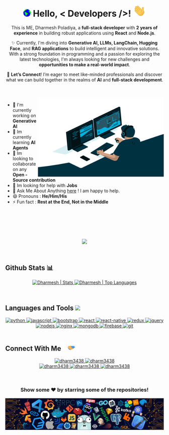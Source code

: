 <!-- Hello Section -->

<h1 align="center">
  <a target="_blank">
    <img src="https://github.com/Dharm3438/Dharm3438/blob/main/GIF/Earth.gif" width="24px" style="max-width:100%;">
  </a>
  <b>Hello,</b> &lt; Developers /&gt;!
  <a target="_blank">
    <img src="https://github.com/Dharm3438/Dharm3438/blob/main/GIF/Hi.gif" width="40px" />
  </a>
</h1>


<!-- Intro Section -->
<div align="center">

This is ME, Dharmesh Poladiya, a **full-stack developer** with **2 years of experience** in building robust applications using **React** and **Node.js**.

✨ Currently, I'm diving into **Generative AI, LLMs, LangChain, Hugging Face**, and **RAG applications** to build intelligent and innovative solutions. With a strong foundation in programming and a passion for exploring the latest technologies, I'm always looking for new challenges and **opportunities to make a real-world impact**.

🔗 **Let’s Connect**! I’m eager to meet like-minded professionals and discover what we can build together in the realms of **AI** and **full-stack development**.

</div>

<!-- <p align="center">
  <em>
    This is ME, Dharmesh Poladiya, a <b>final year</b> undergraduate from <b>Shah and Anchor Kutchhi Engineering College</b>, Mumbai</a>. <br>
    A budding <b>Full-Stack Software Developer</b> <img src="https://github.com/Dharm3438/Dharm3438/blob/main/GIF/Developer.gif" width="30px"> and a <b>Competitive Programming Enthusiast</b>&nbsp;<img src="https://github.com/Dharm3438/Dharm3438/blob/main/GIF/Designer.gif" width="36px">&nbsp,<br>who is <b>obsessed</b>
    with the idea of <b>improving</b> himself and wants a <b>platform</b> to 
    <b>grow</b> <img src="https://github.com/Dharm3438/Dharm3438/blob/main/GIF/Rocket.gif" width="18px">and 
    <b>excel</b> <img src="https://github.com/Dharm3438/Dharm3438/blob/main/GIF/Medal.gif" width="20px">&nbsp.
  </em> 
  <br>
  <b><i>Learning while HOPING & HUSTLING!!!</i></b> 
</p> -->
<br/>
<br/>


<!-- About Me Section -->
<a target="_blank">
  <img align="right" height="250" width="400" alt="GIF" src="https://github.com/Dharm3438/Dharm3438/blob/main/GIF/code.gif">
</a>

- 🔭 I'm currently working on **Generative AI**
- 🌱 Im currently learning **AI Agents**
- 👯 Im looking to collaborate on any **Open - Source contribution**
- 🤔 Im looking for help with **Jobs**
- 💬 Ask Me About Anything [here](https://github.com/Dharm3438/Dharm3438/issues/1) ! I am happy to help.
- 😄 Pronouns : **He/Him/His**
- ⚡ Fun fact : **Rest at the End, Not in the Middle**
<br/>


<!-- Streak Section -->
#
<br />
<p align="center">
  <a>
    <img align="center" src="https://github-readme-streak-stats.herokuapp.com/?user=Dharm3438&theme=dark&hide_border=true"/>
  </a>
</p>
<br />


<!-- Github Stats -->
<h2>Github Stats 📊</h2>


<p align="center">
<a href="https://github.com/dharm3438">
<img height="150" src="https://github-readme-stats.vercel.app/api?username=dharm3438&hide_title=false&hide_border=true&show_icons=true&include_all_commits=true&count_private=true&line_height=21&text_color=daf7dc&icon_color=ffffff&bg_color=151515" alt="Dharmesh | Stats" />
</a> <a href="https://github.com/dharm3438">
<img height="150" src="https://github-readme-stats.vercel.app/api/top-langs/?username=dharm3438&hide=html,css,tsql&hide_title=false&hide_border=true&layout=compact&langs_count=8&exclude_repo=comp426&text_color=daf7dc&icon_color=ffffff&bg_color=151515" alt="Dharmesh | Top Languages" />
</a>
<br>
</p>

<br/>
<!-- Language and tools Section -->
<h2>
  Languages and Tools
  <a target="_blank">
    <img src="https://media2.giphy.com/media/QssGEmpkyEOhBCb7e1/giphy.gif?cid=ecf05e47a0n3gi1bfqntqmob8g9aid1oyj2wr3ds3mg700bl&rid=giphy.gif" height="25px" style="max-width:100%;">
  </a>
</h2>
<div align="center">
    <a href="https://www.python.org/" target="_blank"> 
      <img src="https://img.shields.io/badge/python-377.svg?style=for-the-badge&logo=python&logoColor=yellow"
        alt="python"/> 
    </a>
    <a href="https://developer.mozilla.org/en-US/docs/Web/JavaScript" target="_blank"> 
      <img src="https://img.shields.io/badge/Javascript-F7DF1E.svg?style=for-the-badge&logo=javascript&logoColor=black"
        alt="javascript"/> 
    </a>
    <a href="https://getbootstrap.com" target="_blank">
      <img src="https://img.shields.io/badge/bootstrap-7952B3.svg?style=for-the-badge&logo=bootstrap&logoColor=white"
        alt="bootstrap"/>
    </a>
    <a href="https://reactjs.org/" target="_blank"> 
      <img src="https://img.shields.io/badge/reactjs-61DAFB.svg?style=for-the-badge&logo=react&logoColor=black"
        alt="react"/> 
    </a>
    <a href="https://reactjs.org/" target="_blank"> 
      <img src="https://img.shields.io/badge/react_native-61DAFB.svg?style=for-the-badge&logo=react&logoColor=black"
        alt="react-native"/> 
    </a>
    <a href="https://redux.js.org" target="_blank"> 
      <img src="https://img.shields.io/badge/redux-764ABC.svg?style=for-the-badge&logo=redux&logoColor=white" alt="redux"/> 
    </a> 
    <a href="https://jquery.com/" target="_blank">
      <img src="https://img.shields.io/badge/jquery-0769AD.svg?style=for-the-badge&logo=jquery&logoColor=white" alt="jquery"/> 
    </a>
    <a href="https://nodejs.org" target="_blank"> 
      <img src="https://img.shields.io/badge/node.js-339933.svg?style=for-the-badge&logo=nodedotjs&logoColor=white"
        alt="nodejs"/> 
    </a>
    <a href="https://www.nginx.com" target="_blank"> 
      <img src="https://img.shields.io/badge/nginx-009639.svg?style=for-the-badge&logo=nginx&logoColor=white" 
        alt="nginx"/> 
    </a>
    <a href="https://www.mongodb.com/" target="_blank"> 
      <img src="https://img.shields.io/badge/mongodb-47A248.svg?style=for-the-badge&logo=mongodb&logoColor=white"
        alt="mongodb"/> 
    </a> 
    <a href="https://firebase.google.com/" target="_blank">
      <img src="https://img.shields.io/badge/firebase-FFCA28.svg?style=for-the-badge&logo=firebase&logoColor=black" alt="firebase"/>
    </a>
    <a href="https://git-scm.com/" target="_blank">
      <img src="https://img.shields.io/badge/git-F05032.svg?style=for-the-badge&logo=git&logoColor=white"
        alt="git"/>
    </a>
  </div>


<!-- Connect Section -->
<br />




<h2>
  Connect With Me
  <a target="_blank">
    <img src="https://github.com/Dharm3438/Dharm3438/blob/main/GIF/Handshake.gif" height="25px" style="max-width:100%;">
  </a>
</h2>
<div align="center">
  <div>
    <a  href="https://www.linkedin.com/in/dharmesh-poladiya/" target="_blank">
      <img src="https://img.shields.io/badge/Linked%20In-0A66C2.svg?style=for-the-badge&logo=linkedin&logoColor=white" alt="dharm3438"/>
    </a>
    <a href="mailto:dharmeshpoladiya75@gmail.com?subject=Feedback%20From%20Github&body=Hello," target="_blank">
      <img src="https://img.shields.io/badge/gmail-0078D4.svg?style=for-the-badge&logo=microsoftoutlook&logoColor=white" alt="dharm3438"/>
    </a>
  </div>
  <div>
    <a href="https://www.leetcode.com/dharm3438" target="_blank">
      <img src="https://img.shields.io/badge/LeetCode-FFA116.svg?style=for-the-badge&logo=leetcode&logoColor=black" alt="dharm3438"/>
    </a>
    <a  href="https://www.codechef.com/users/dharm3438" target="_blank">
      <img src="https://img.shields.io/badge/Codechef-5B4638.svg?style=for-the-badge&logo=codechef&logoColor=white" alt="dharm3438"/>
    </a>
    <a href="https://www.hackerrank.com/dharm3438" target="_blank">
      <img src="https://img.shields.io/badge/Hackerrank-00EA64.svg?style=for-the-badge&logo=hackerrank&logoColor=black" alt="dharm3438"/>
    </a>
  </div>
<br/>
<br/>


<!-- Footer Section -->
<div align="center">

### Show some ❤ by starring some of the repositories!
</div>



![footer](https://github.com/Dharm3438/Dharm3438/blob/main/GIF/footer.png)
